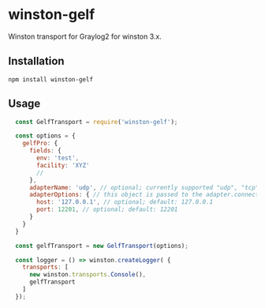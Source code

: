 # winston-gelf

Winston transport for Graylog2 for winston 3.x.

## Installation

``npm install winston-gelf``

## Usage
```javascript
  const GelfTransport = require('winston-gelf');

  const options = {
    gelfPro: {
      fields: {
        env: 'test',
        facility: 'XYZ'
        //
      },
      adapterName: 'udp', // optional; currently supported "udp", "tcp" and "tcp-tls"; default: udp
      adapterOptions: { // this object is passed to the adapter.connect() method        
        host: '127.0.0.1', // optional; default: 127.0.0.1
        port: 12201, // optional; default: 12201
      }
    }
  }

  const gelfTransport = new GelfTransport(options);

  const logger = () => winston.createLogger( {
    transports: [
      new winston.transports.Console(),
      gelfTransport
    ]
  });
```
